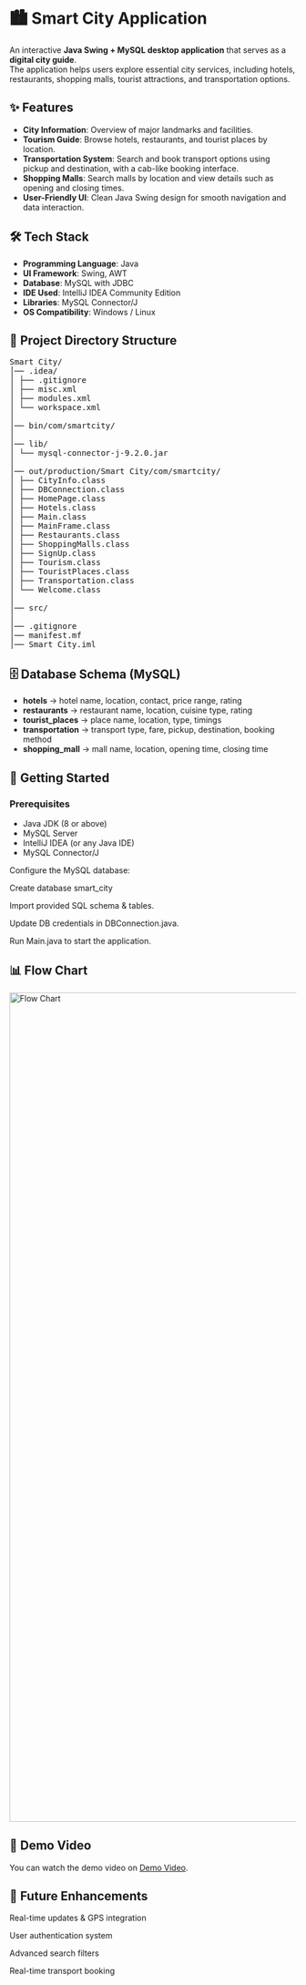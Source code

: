 # 🏙️ Smart City Application

An interactive **Java Swing + MySQL desktop application** that serves as a **digital city guide**.  
The application helps users explore essential city services, including hotels, restaurants, shopping malls, tourist attractions, and transportation options.  

## ✨ Features

- **City Information**: Overview of major landmarks and facilities.  
- **Tourism Guide**: Browse hotels, restaurants, and tourist places by location.  
- **Transportation System**: Search and book transport options using pickup and destination, with a cab-like booking interface.  
- **Shopping Malls**: Search malls by location and view details such as opening and closing times.  
- **User-Friendly UI**: Clean Java Swing design for smooth navigation and data interaction.  

## 🛠️ Tech Stack

- **Programming Language**: Java  
- **UI Framework**: Swing, AWT  
- **Database**: MySQL with JDBC  
- **IDE Used**: IntelliJ IDEA Community Edition  
- **Libraries**: MySQL Connector/J  
- **OS Compatibility**: Windows / Linux  

## 📂 Project Directory Structure
<pre>
Smart City/
│── .idea/
│ ├── .gitignore
│ ├── misc.xml
│ ├── modules.xml
│ └── workspace.xml
│
│── bin/com/smartcity/
│
│── lib/
│ └── mysql-connector-j-9.2.0.jar
│
│── out/production/Smart City/com/smartcity/
│ ├── CityInfo.class
│ ├── DBConnection.class
│ ├── HomePage.class
│ ├── Hotels.class
│ ├── Main.class
│ ├── MainFrame.class
│ ├── Restaurants.class
│ ├── ShoppingMalls.class
│ ├── SignUp.class
│ ├── Tourism.class
│ ├── TouristPlaces.class
│ ├── Transportation.class
│ └── Welcome.class
│
│── src/
│
│── .gitignore
│── manifest.mf
│── Smart City.iml
</pre>


## 🗄️ Database Schema (MySQL)

- **hotels** → hotel name, location, contact, price range, rating  
- **restaurants** → restaurant name, location, cuisine type, rating  
- **tourist_places** → place name, location, type, timings  
- **transportation** → transport type, fare, pickup, destination, booking method  
- **shopping_mall** → mall name, location, opening time, closing time  

## 🚀 Getting Started

### Prerequisites
- Java JDK (8 or above)  
- MySQL Server  
- IntelliJ IDEA (or any Java IDE)  
- MySQL Connector/J  


Configure the MySQL database:

Create database smart_city

Import provided SQL schema & tables.

Update DB credentials in DBConnection.java.

Run Main.java to start the application.

## 📊 Flow Chart

<img width="3840" height="1456" alt="Flow Chart" src="https://github.com/user-attachments/assets/b997eee3-c0c5-4838-85d5-fba42b6ae61a" />

## 🎥 Demo Video

You can watch the demo video on [Demo Video](https://www.linkedin.com/posts/anurag-pandey-154259280_java-oop-softwaredevelopment-activity-7313682593965584385-CY9F?utm_source=social_share_video_v2&utm_medium=android_app&rcm=ACoAAERhapABdHnSmcXmj4dG1UIe-IwLGgBL0sM&utm_campaign=share_via).



## 🔮 Future Enhancements
Real-time updates & GPS integration

User authentication system

Advanced search filters

Real-time transport booking
